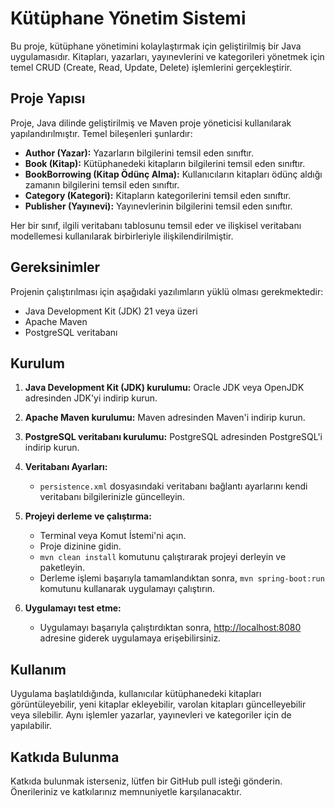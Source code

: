 # Kütüphane Yönetim Sistemi

Bu proje, kütüphane yönetimini kolaylaştırmak için geliştirilmiş bir Java uygulamasıdır. 
Kitapları, yazarları, yayınevlerini ve kategorileri yönetmek için temel CRUD (Create, Read, Update, Delete) işlemlerini gerçekleştirir.

## Proje Yapısı

Proje, Java dilinde geliştirilmiş ve Maven proje yöneticisi kullanılarak yapılandırılmıştır. Temel bileşenleri şunlardır:

- **Author (Yazar):** Yazarların bilgilerini temsil eden sınıftır.
- **Book (Kitap):** Kütüphanedeki kitapların bilgilerini temsil eden sınıftır.
- **BookBorrowing (Kitap Ödünç Alma):** Kullanıcıların kitapları ödünç aldığı zamanın bilgilerini temsil eden sınıftır.
- **Category (Kategori):** Kitapların kategorilerini temsil eden sınıftır.
- **Publisher (Yayınevi):** Yayınevlerinin bilgilerini temsil eden sınıftır.

Her bir sınıf, ilgili veritabanı tablosunu temsil eder ve ilişkisel veritabanı modellemesi kullanılarak birbirleriyle ilişkilendirilmiştir.

## Gereksinimler

Projenin çalıştırılması için aşağıdaki yazılımların yüklü olması gerekmektedir:

- Java Development Kit (JDK) 21 veya üzeri
- Apache Maven
- PostgreSQL veritabanı

## Kurulum

1. **Java Development Kit (JDK) kurulumu:** Oracle JDK veya OpenJDK adresinden JDK'yi indirip kurun.

2. **Apache Maven kurulumu:** Maven adresinden Maven'i indirip kurun.

3. **PostgreSQL veritabanı kurulumu:** PostgreSQL adresinden PostgreSQL'i indirip kurun.

4. **Veritabanı Ayarları:**
    - `persistence.xml` dosyasındaki veritabanı bağlantı ayarlarını kendi veritabanı bilgilerinizle güncelleyin.

5. **Projeyi derleme ve çalıştırma:**
    - Terminal veya Komut İstemi'ni açın.
    - Proje dizinine gidin.
    - `mvn clean install` komutunu çalıştırarak projeyi derleyin ve paketleyin.
    - Derleme işlemi başarıyla tamamlandıktan sonra, `mvn spring-boot:run` komutunu kullanarak uygulamayı çalıştırın.

6. **Uygulamayı test etme:**
    - Uygulamayı başarıyla çalıştırdıktan sonra, [http://localhost:8080](http://localhost:8080) adresine giderek uygulamaya erişebilirsiniz.

## Kullanım

Uygulama başlatıldığında, kullanıcılar kütüphanedeki kitapları görüntüleyebilir, 
yeni kitaplar ekleyebilir, varolan kitapları güncelleyebilir veya silebilir. 
Aynı işlemler yazarlar, yayınevleri ve kategoriler için de yapılabilir.

## Katkıda Bulunma

Katkıda bulunmak isterseniz, lütfen bir GitHub pull isteği gönderin. Önerileriniz ve katkılarınız memnuniyetle karşılanacaktır.


